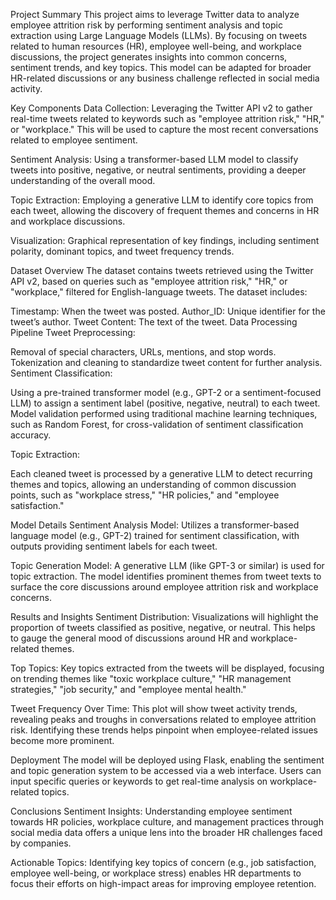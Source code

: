 
Project Summary
This project aims to leverage Twitter data to analyze employee attrition risk by performing sentiment analysis and topic extraction using Large Language Models (LLMs). By focusing on tweets related to human resources (HR), employee well-being, and workplace discussions, the project generates insights into common concerns, sentiment trends, and key topics. This model can be adapted for broader HR-related discussions or any business challenge reflected in social media activity.

Key Components
Data Collection: Leveraging the Twitter API v2 to gather real-time tweets related to keywords such as "employee attrition risk," "HR," or "workplace." This will be used to capture the most recent conversations related to employee sentiment.

Sentiment Analysis: Using a transformer-based LLM model to classify tweets into positive, negative, or neutral sentiments, providing a deeper understanding of the overall mood.

Topic Extraction: Employing a generative LLM to identify core topics from each tweet, allowing the discovery of frequent themes and concerns in HR and workplace discussions.

Visualization: Graphical representation of key findings, including sentiment polarity, dominant topics, and tweet frequency trends.

Dataset Overview
The dataset contains tweets retrieved using the Twitter API v2, based on queries such as "employee attrition risk," "HR," or "workplace," filtered for English-language tweets. The dataset includes:

Timestamp: When the tweet was posted.
Author_ID: Unique identifier for the tweet’s author.
Tweet Content: The text of the tweet.
Data Processing Pipeline
Tweet Preprocessing:

Removal of special characters, URLs, mentions, and stop words.
Tokenization and cleaning to standardize tweet content for further analysis.
Sentiment Classification:

Using a pre-trained transformer model (e.g., GPT-2 or a sentiment-focused LLM) to assign a sentiment label (positive, negative, neutral) to each tweet.
Model validation performed using traditional machine learning techniques, such as Random Forest, for cross-validation of sentiment classification accuracy.

Topic Extraction:

Each cleaned tweet is processed by a generative LLM to detect recurring themes and topics, allowing an understanding of common discussion points, such as "workplace stress," "HR policies," and "employee satisfaction."

Model Details
Sentiment Analysis Model: Utilizes a transformer-based language model (e.g., GPT-2) trained for sentiment classification, with outputs providing sentiment labels for each tweet.

Topic Generation Model: A generative LLM (like GPT-3 or similar) is used for topic extraction. The model identifies prominent themes from tweet texts to surface the core discussions around employee attrition risk and workplace concerns.

Results and Insights
Sentiment Distribution: Visualizations will highlight the proportion of tweets classified as positive, negative, or neutral. This helps to gauge the general mood of discussions around HR and workplace-related themes.

Top Topics: 
Key topics extracted from the tweets will be displayed, focusing on trending themes like "toxic workplace culture," "HR management strategies," "job security," and "employee mental health."

Tweet Frequency Over Time: 
This plot will show tweet activity trends, revealing peaks and troughs in conversations related to employee attrition risk. Identifying these trends helps pinpoint when employee-related issues become more prominent.

Deployment
The model will be deployed using Flask, enabling the sentiment and topic generation system to be accessed via a web interface. Users can input specific queries or keywords to get real-time analysis on workplace-related topics.

Conclusions
Sentiment Insights: Understanding employee sentiment towards HR policies, workplace culture, and management practices through social media data offers a unique lens into the broader HR challenges faced by companies.

Actionable Topics: Identifying key topics of concern (e.g., job satisfaction, employee well-being, or workplace stress) enables HR departments to focus their efforts on high-impact areas for improving employee retention.

